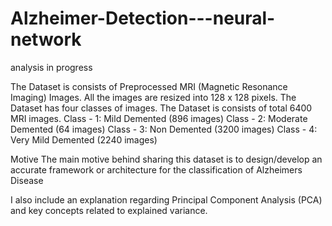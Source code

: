 # Alzheimer-Detection---neural-network
analysis in progress

The Dataset is consists of Preprocessed MRI (Magnetic Resonance Imaging) Images.
All the images are resized into 128 x 128 pixels.
The Dataset has four classes of images.
The Dataset is consists of total 6400 MRI images.
Class - 1: Mild Demented (896 images)
Class - 2: Moderate Demented (64 images)
Class - 3: Non Demented (3200 images)
Class - 4: Very Mild Demented (2240 images)

Motive
The main motive behind sharing this dataset is to design/develop an accurate framework or architecture for the classification of Alzheimers Disease

 I also include an explanation regarding Principal Component Analysis (PCA) and key concepts related to explained variance.
